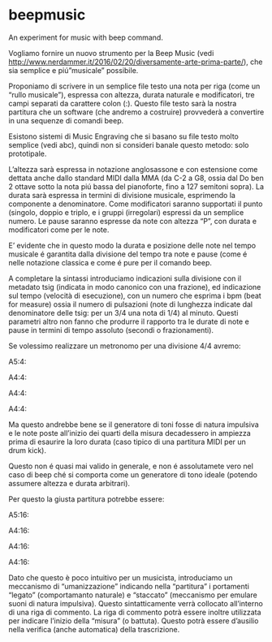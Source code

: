# beepmusic
An experiment for music with beep command.


Vogliamo fornire un nuovo strumento per la Beep Music (vedi http://www.nerdammer.it/2016/02/20/diversamente-arte-prima-parte/), che sia semplice e piú”musicale” possibile.

Proponiamo di scrivere in un semplice file testo una nota per riga (come un “rullo musicale”), espressa con altezza, durata naturale e modificatori, tre campi separati da carattere colon (:). Questo file testo sarà la nostra partitura che un software (che andremo a costruire) provvederà a convertire in una sequenze di comandi beep.

Esistono sistemi di Music Engraving che si basano su file testo molto semplice (vedi abc),
quindi non si consideri banale questo metodo: solo prototipale.

L’altezza sarà espressa in notazione anglosassone e con estensione come dettata anche dallo standard MIDI dalla MMA (da C-2 a G8, ossia dal Do ben 2 ottave sotto la nota piú bassa del pianoforte, fino a 127 semitoni sopra).
La durata sarà espressa in termini di divisione musicale, esprimendo la componente a denominatore. Come modificatori saranno supportati il punto (singolo, doppio e triplo, e i gruppi (irregolari) espressi da un semplice numero.
Le pause saranno espresse da note con altezza “P”, con durata e modificatori come per le note.

E’ evidente che in questo modo la durata e posizione delle note nel tempo musicale é garantita dalla divisione del tempo tra note e pause (come é nelle notazione classica e come é pure per il comando beep.

A completare la sintassi introduciamo indicazioni sulla divisione con il metadato tsig (indicata in modo canonico con una frazione), ed indicazione sul tempo (velocità di esecuzione), con un numero che esprima i bpm (beat for measure) ossia il numero di pulsazioni (note di lunghezza indicate dal denominatore delle tsig: per un 3/4 una nota di 1/4) al minuto.
Questi parametri altro non fanno che produrre il rapporto tra le durate di note e pause in termini di tempo assoluto (secondi o frazionamenti).

Se volessimo realizzare un metronomo per una divisione 4/4 avremo:

A5:4:

A4:4:

A4:4:

A4:4:

Ma questo andrebbe bene se il generatore di toni fosse di natura impulsiva e le note poste all’inizio dei quarti della misura decadessero in ampiezza prima di esaurire la loro durata (caso tipico di una partitura MIDI per un drum kick).

Questo non é quasi mai valido in generale, e non é assolutamete vero nel caso di beep ché si comporta come un generatore di tono ideale (potendo assumere altezza e durata arbitrari).

Per questo la giusta partitura potrebbe essere:

A5:16:

A4:16:

A4:16:

A4:16:

Dato che questo è poco intuitivo per un musicista, introduciamo un meccanismo di “umanizzazione” indicando nella “partitura” i portamenti “legato” (comportamanto naturale) e “staccato” (meccanismo per emulare suoni di natura impulsiva). Questo sintatticamente verrà collocato all’interno di una riga di commento. La riga di commento potrà essere inoltre utilizzata per indicare l’inizio della “misura” (o battuta). Questo potrà essere d’ausilio nella verifica (anche automatica) della trascrizione.

